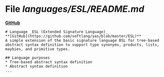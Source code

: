# File _languages/ESL/README.md_
**[GitHub](https://github.com/softlang/yas/blob/master/languages/ESL/README.md)**
```
# Language _ESL (Extended Signature Language)_
**[GitHub](https://github.com/softlang/yas/blob/master/ESL)**
A simple extension of the basic signature language BSL for tree-based abstract syntax definition to support type synonyms, products, lists, maybies, and primitive types.

## Language purposes
* Tree-based abstract syntax definition
* Abstract syntax definition
...
```
